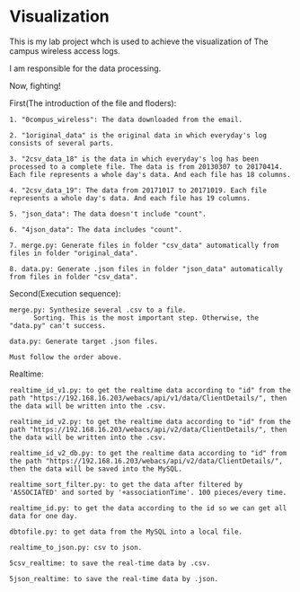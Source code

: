 # Visualization

This is my lab project whch is used to achieve the visualization of The campus wireless access logs.

I am responsible for the data processing.

Now, fighting!

First(The introduction of the file and floders):

	1. "0compus_wireless": The data downloaded from the email.

	2. "1original_data" is the original data in which everyday's log consists of several parts.

	3. "2csv_data_18" is the data in which everyday's log has been processed to a complete file. The data is from 20130307 to 20170414. Each file represents a whole day's data. And each file has 18 columns.

	4. "2csv_data_19": The data from 20171017 to 20171019. Each file represents a whole day's data. And each file has 19 columns.

	5. "json_data": The data doesn't include "count".

	6. "4json_data": The data includes "count".

	7. merge.py: Generate files in folder "csv_data" automatically from files in folder "original_data".

	8. data.py: Generate .json files in folder "json_data" automatically from files in folder "csv_data".

Second(Execution sequence):

	merge.py: Synthesize several .csv to a file.
		  Sorting. This is the most important step. Otherwise, the "data.py" can't success.

	data.py: Generate target .json files.

	Must follow the order above.
	
Realtime:

	realtime_id_v1.py: to get the realtime data according to "id" from the path "https://192.168.16.203/webacs/api/v1/data/ClientDetails/", then the data will be written into the .csv.

	realtime_id_v2.py: to get the realtime data according to "id" from the path "https://192.168.16.203/webacs/api/v2/data/ClientDetails/", then the data will be written into the .csv.

	realtime_id_v2_db.py: to get the realtime data according to "id" from the path "https://192.168.16.203/webacs/api/v2/data/ClientDetails/", then the data will be saved into the MySQL.

	realtime_sort_filter.py: to get the data after filtered by 'ASSOCIATED' and sorted by '+associationTime'. 100 pieces/every time.

	realtime_id.py: to get the data according to the id so we can get all data for one day.
	
	dbtofile.py: to get data from the MySQL into a local file.

	realtime_to_json.py: csv to json.

	5csv_realtime: to save the real-time data by .csv.

	5json_realtime: to save the real-time data by .json.
